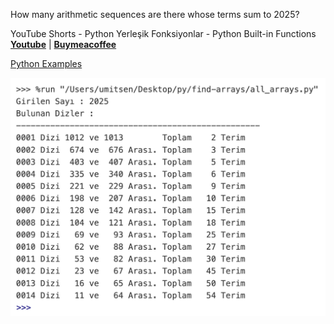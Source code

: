 How many arithmetic sequences are there whose terms sum to 2025?

YouTube Shorts - Python Yerleşik Fonksiyonlar - Python Built-in Functions **[Youtube](https://www.youtube.com/@umtsn)** | **[Buymeacoffee](https://www.buymeacoffee.com/umitsen)** 

[Python Examples](https://www.youtube.com/playlist?list=PLWmM3tw4zswb68QwiQy4TG_FvX1O-vLkd)

![ornek](/arithmetic-sequences/how-many-sequences-make-2025-python.png)

